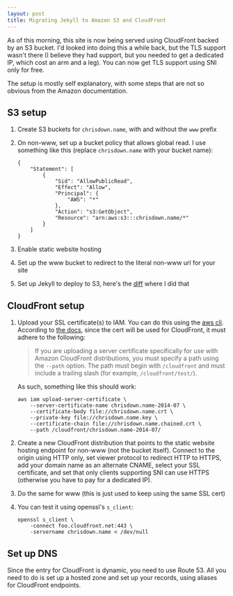 ```yaml
---
layout: post
title: Migrating Jekyll to Amazon S3 and CloudFront
---
```


As of this morning, this site is now being served using CloudFront backed by an
S3 bucket. I'd looked into doing this a while back, but the TLS support wasn't
there (I believe they had support, but you needed to get a dedicated IP, which
cost an arm and a leg). You can now get TLS support using SNI only for free.

The setup is mostly self explanatory, with some steps that are not so obvious
from the Amazon documentation.

## S3 setup

1. Create S3 buckets for `chrisdown.name`, with and without the `www` prefix
2. On non-www, set up a bucket policy that allows global read. I use something
   like this (replace `chrisdown.name` with your bucket name):

   <!-- -->

       {
           "Statement": [
               {
                   "Sid": "AllowPublicRead",
                   "Effect": "Allow",
                   "Principal": {
                       "AWS": "*"
                   },
                   "Action": "s3:GetObject",
                   "Resource": "arn:aws:s3:::chrisdown.name/*"
               }
           ]
       }

3. Enable static website hosting
4. Set up the www bucket to redirect to the literal non-www url for your site
5. Set up Jekyll to deploy to S3, here's the [diff][] where I did that

[diff]: https://github.com/cdown/chrisdown.name/commit/aac8e5f0ba01bbf92f5b58ea

## CloudFront setup

1. Upload your SSL certificate(s) to IAM. You can do this using the [aws
   cli][]. According to [the docs][], since the cert will be used for
   CloudFront, it must adhere to the following:

   > If you are uploading a server certificate specifically for use with Amazon
   > CloudFront distributions, you must specify a path using the `--path`
   > option.  The path must begin with `/cloudfront` and must include a
   > trailing slash (for example, `/cloudfront/test/`).

   As such, something like this should work:

       aws iam upload-server-certificate \
           --server-certificate-name chrisdown.name-2014-07 \
           --certificate-body file://chrisdown.name.crt \
           --private-key file://chrisdown.name.key \
           --certificate-chain file://chrisdown.name.chained.crt \
           --path /cloudfront/chrisdown.name-2014-07/

2. Create a new CloudFront distribution that points to the static website
   hosting endpoint for non-www (not the bucket itself). Connect to the origin
   using HTTP only, set viewer protocol to redirect HTTP to HTTPS, add your
   domain name as an alternate CNAME, select your SSL certificate, and set that
   only clients supporting SNI can use HTTPS (otherwise you have to pay for a
   dedicated IP).
3. Do the same for www (this is just used to keep using the same SSL cert)
4. You can test it using openssl's `s_client`:

       openssl s_client \
           -connect foo.cloudfront.net:443 \
           -servername chrisdown.name < /dev/null

[aws cli]: http://aws.amazon.com/cli/
[the docs]: http://docs.aws.amazon.com/IAM/latest/UserGuide/InstallCert.html

## Set up DNS

Since the entry for CloudFront is dynamic, you need to use Route 53. All you
need to do is set up a hosted zone and set up your records, using aliases for
CloudFront endpoints.
